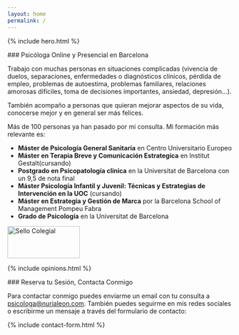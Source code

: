 ```yaml
---
layout: home
permalink: /
---
```


{% include hero.html %}

<div class="section" markdown="1">
### Psicóloga Online y Presencial en Barcelona

Trabajo con muchas personas en situaciones complicadas (vivencia de duelos, separaciones, enfermedades o diagnósticos clínicos, pérdida de empleo, problemas de autoestima, problemas familiares, relaciones amorosas difíciles, toma de decisiones importantes, ansiedad, depresión…).

También acompaño a personas que quieran mejorar aspectos de su vida, conocerse mejor y en general ser más felices.

Más de 100 personas ya han pasado por mi consulta. Mi formación más relevante es:

- **Máster de Psicología General Sanitaria** en Centro Universitario Europeo
- **Máster en Terapia Breve y Comunicación Estrategica** en Institut Gestalt(cursando)
- **Postgrado en Psicopatología clínica** en la Universitat de Barcelona con un 9,5 de nota final
- **Máster Psicología Infantil y Juvenil: Técnicas y Estrategias de Intervención en la UOC** (cursando)
- **Máster en Estrategia y Gestión de Marca** por la Barcelona School of Management Pompeu Fabra
- **Grado de Psicología** en la Universitat de Barcelona

<img class="sello-colegial" src="{{site.baseurl}}/images/sello_colegial.webp" alt="Sello Colegial" width="162" height="72" data-action="zoom" />
</div>

<div class="columns-2">

{% include opinions.html %}

<div class="contact" markdown="1">
### Reserva tu Sesión, Contacta Conmigo

Para contactar conmigo puedes enviarme un email con tu consulta a [psicologa@nurialeon.com](javascript:openEmail()).
También puedes seguirme en mis redes sociales o escribirme un mensaje a través del formulario de contacto:

{% include contact-form.html %}
</div>
</div>
